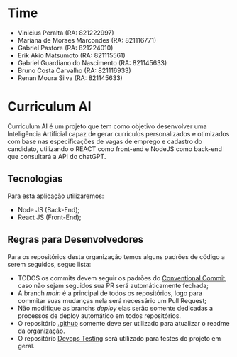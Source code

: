 # Time

- Vinicius Peralta (RA: 821222997)
- Mariana de Moraes Marcondes (RA: 821116771)
- Gabriel Pastore (RA: 821224010)
- Erik Akio Matsumoto (RA: 821115561)
- Gabriel Guardiano do Nascimento (RA: 821145633)
- Bruno Costa Carvalho (RA: 821116933)
- Renan Moura Silva (RA: 821145633)

# Curriculum AI

Curriculum AI é um projeto que tem como objetivo desenvolver uma Inteligência Artificial capaz de gerar currículos personalizados e otimizados com base nas especificações de vagas de emprego e cadastro do candidato, utilizando o REACT como front-end e NodeJS como back-end que consultará a API do chatGPT.

## Tecnologias

Para esta aplicação utilizaremos:

- Node JS (Back-End);
- React JS (Front-End);

## Regras para Desenvolvedores

Para os repositórios desta organização temos alguns padrões de código a serem seguidos, segue lista:

- TODOS os commits devem seguir os padrões do [Conventional Commit](https://www.conventionalcommits.org/en/v1.0.0/), caso não sejam seguidos sua PR será automáticamente fechada;
- A branch _main_ é a principal de todos os repositórios, logo para commitar suas mudanças nela será necessário um Pull Request;
- Não modifique as branchs _deploy_ elas serão somente dedicadas a processos de deploy automático em todos repositórios.
- O repositório [.github](https://github.com/Curriculum-Vitae-AI/.github) somente deve ser utilizado para atualizar o readme da organização.
- O repositório [Devops Testing](https://github.com/Curriculum-Vitae-AI/DevopsTesting) será utilizado para testes do projeto em geral.
